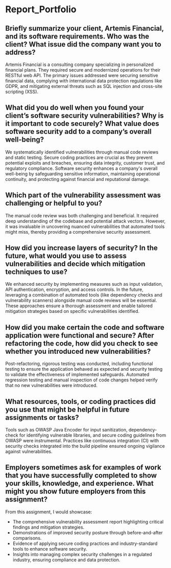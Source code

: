 # Report_Portfolio
## Briefly summarize your client, Artemis Financial, and its software requirements. Who was the client? What issue did the company want you to address?

Artemis Financial is a consulting company specializing in personalized financial plans. They required secure and modernized operations for their RESTful web API. The primary issues addressed were securing sensitive financial data, complying with international data protection regulations like GDPR, and mitigating external threats such as SQL injection and cross-site scripting (XSS).

## What did you do well when you found your client’s software security vulnerabilities? Why is it important to code securely? What value does software security add to a company’s overall well-being?

We systematically identified vulnerabilities through manual code reviews and static testing. Secure coding practices are crucial as they prevent potential exploits and breaches, ensuring data integrity, customer trust, and regulatory compliance. Software security enhances a company's overall well-being by safeguarding sensitive information, maintaining operational continuity, and protecting against financial and reputational damage.

## Which part of the vulnerability assessment was challenging or helpful to you?

The manual code review was both challenging and beneficial. It required deep understanding of the codebase and potential attack vectors. However, it was invaluable in uncovering nuanced vulnerabilities that automated tools might miss, thereby providing a comprehensive security assessment.

## How did you increase layers of security? In the future, what would you use to assess vulnerabilities and decide which mitigation techniques to use?

We enhanced security by implementing measures such as input validation, API authentication, encryption, and access controls. In the future, leveraging a combination of automated tools (like dependency checks and vulnerability scanners) alongside manual code reviews will be essential. These approaches ensure a thorough assessment and enable tailored mitigation strategies based on specific vulnerabilities identified.

## How did you make certain the code and software application were functional and secure? After refactoring the code, how did you check to see whether you introduced new vulnerabilities?

Post-refactoring, rigorous testing was conducted, including functional testing to ensure the application behaved as expected and security testing to validate the effectiveness of implemented safeguards. Automated regression testing and manual inspection of code changes helped verify that no new vulnerabilities were introduced.

## What resources, tools, or coding practices did you use that might be helpful in future assignments or tasks?

Tools such as OWASP Java Encoder for input sanitization, dependency-check for identifying vulnerable libraries, and secure coding guidelines from OWASP were instrumental. Practices like continuous integration (CI) with security checks integrated into the build pipeline ensured ongoing vigilance against vulnerabilities.

## Employers sometimes ask for examples of work that you have successfully completed to show your skills, knowledge, and experience. What might you show future employers from this assignment?
From this assignment, I would showcase:

 - The comprehensive vulnerability assessment report highlighting critical findings and mitigation strategies.
 - Demonstrations of improved security posture through before-and-after comparisons.
 - Evidence of applying secure coding practices and industry-standard tools to enhance software security.
 - Insights into managing complex security challenges in a regulated industry, ensuring compliance and data protection.
